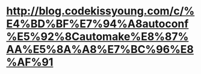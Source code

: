 # http://blog.codekissyoung.com/c/%E4%BD%BF%E7%94%A8autoconf%E5%92%8Cautomake%E8%87%AA%E5%8A%A8%E7%BC%96%E8%AF%91

